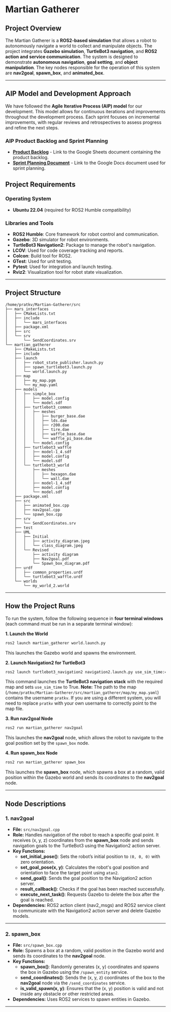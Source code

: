 # Martian Gatherer

## **Project Overview**

The Martian Gatherer is a **ROS2-based simulation** that allows a robot to autonomously navigate a world to collect and manipulate objects. The project integrates **Gazebo simulation**, **TurtleBot3 navigation**, and **ROS2 action and service communication**. The system is designed to demonstrate **autonomous navigation**, **goal setting**, and **object manipulation**. The key nodes responsible for the operation of this system are **nav2goal**, **spawn_box**, and **animated_box**.

---

## **AIP Model and Development Approach**

We have followed the **Agile Iterative Process (AIP) model** for our development. This model allows for continuous iterations and improvements throughout the development process. Each sprint focuses on incremental improvements, with regular reviews and retrospectives to assess progress and refine the next steps.

### **AIP Product Backlog and Sprint Planning**

- [**Product Backlog**](https://docs.google.com/spreadsheets/d/1JDAhqKNzfQw_SQy7KT3hBV-zDd4FMuCs95LgB8wYdUY/edit?gid=0#gid=0) - Link to the Google Sheets document containing the product backlog.
- [**Sprint Planning Document**](https://docs.google.com/document/d/1xY_Vxz4sa3DS9jx3DZNXnuZeMRPlwxqR0DCihDlczrA/edit?tab=t.0) - Link to the Google Docs document used for sprint planning.


## **Project Requirements**

### **Operating System**

- **Ubuntu 22.04** (required for ROS2 Humble compatibility)

### **Libraries and Tools**

- **ROS2 Humble**: Core framework for robot control and communication.
- **Gazebo**: 3D simulator for robot environments.
- **TurtleBot3 Navigation2**: Package to manage the robot's navigation.
- **LCOV**: Used for code coverage tracking and reports.
- **Colcon**: Build tool for ROS2.
- **GTest**: Used for unit testing.
- **Pytest**: Used for integration and launch testing.
- **Rviz2**: Visualization tool for robot state visualization.

---

## **Project Structure**

```
/home/pratkv/Martian-Gatherer/src
├── mars_interfaces
│   ├── CMakeLists.txt
│   ├── include
│   │   └── mars_interfaces
│   ├── package.xml
│   ├── src
│   └── srv
│       └── SendCoordinates.srv
└── martian_gatherer
    ├── CMakeLists.txt
    ├── include
    ├── launch
    │   ├── robot_state_publisher.launch.py
    │   ├── spawn_turtlebot3.launch.py
    │   └── world.launch.py
    ├── map
    │   ├── my_map.pgm
    │   └── my_map.yaml
    ├── models
    │   ├── simple_box
    │   │   ├── model.config
    │   │   └── model.sdf
    │   ├── turtlebot3_common
    │   │   ├── meshes
    │   │   │   ├── burger_base.dae
    │   │   │   ├── lds.dae
    │   │   │   ├── r200.dae
    │   │   │   ├── tire.dae
    │   │   │   ├── waffle_base.dae
    │   │   │   └── waffle_pi_base.dae
    │   │   └── model.config
    │   ├── turtlebot3_waffle
    │   │   ├── model-1_4.sdf
    │   │   ├── model.config
    │   │   └── model.sdf
    │   └── turtlebot3_world
    │       ├── meshes
    │       │   ├── hexagon.dae
    │       │   └── wall.dae
    │       ├── model-1_4.sdf
    │       ├── model.config
    │       └── model.sdf
    ├── package.xml
    ├── src
    │   ├── animated_box.cpp
    │   ├── nav2goal.cpp
    │   └── spawn_box.cpp
    ├── srv
    │   └── SendCoordinates.srv
    ├── test
    ├── UML
    │   ├── Initial
    │   │   ├── activity_diagram.jpeg
    │   │   └── class_diagram.jpeg
    │   └── Revised
    │       ├── activity diagram
    │       ├── Nav2goal.pdf
    │       └── Spawn_box_diagram.pdf
    ├── urdf
    │   ├── common_properties.urdf
    │   └── turtlebot3_waffle.urdf
    └── worlds
        └── my_world_2.world
```

---

## **How the Project Runs**

To run the system, follow the following sequence in **four terminal windows** (each command must be run in a separate terminal window):

**1. Launch the World**

```bash
ros2 launch martian_gatherer world.launch.py
```

This launches the Gazebo world and spawns the environment.

**2. Launch Navigation2 for TurtleBot3**

```bash
ros2 launch turtlebot3_navigation2 navigation2.launch.py use_sim_time:=True map:=/home/pratkv/Martian-Gatherer/src/martian_gatherer/map/my_map.yaml
```

This command launches the **TurtleBot3 navigation stack** with the required map and sets `use_sim_time` to True. **Note:** The path to the map (`/home/pratkv/Martian-Gatherer/src/martian_gatherer/map/my_map.yaml`) contains the username `pratkv`. If you are using a different system, you will need to replace `pratkv` with your own username to correctly point to the map file.

**3. Run nav2goal Node**

```bash
ros2 run martian_gatherer nav2goal
```

This launches the **nav2goal** node, which allows the robot to navigate to the goal position set by the `spawn_box` node.

**4. Run spawn_box Node**

```bash
ros2 run martian_gatherer spawn_box
```

This launches the **spawn_box** node, which spawns a box at a random, valid position within the Gazebo world and sends its coordinates to the **nav2goal** node.

---

## **Node Descriptions**

### **1. nav2goal**

- **File:** `src/nav2goal.cpp`
- **Role:** Handles navigation of the robot to reach a specific goal point. It receives (x, y, z) coordinates from the **spawn_box** node and sends navigation goals to the TurtleBot3 using the Navigation2 action server.
- **Key Functions:**
  - **set_initial_pose()**: Sets the robot’s initial position to `(0, 0, 0)` with zero orientation.
  - **set_goal_pose(x, y)**: Calculates the robot's goal position and orientation to face the target point using `atan2`.
  - **send_goal()**: Sends the goal position to the Navigation2 action server.
  - **result_callback()**: Checks if the goal has been reached successfully.
  - **execute_next_task()**: Requests Gazebo to delete the box after the goal is reached.
- **Dependencies:** ROS2 action client (nav2_msgs) and ROS2 service client to communicate with the Navigation2 action server and delete Gazebo models.

---

### **2. spawn_box**

- **File:** `src/spawn_box.cpp`
- **Role:** Spawns a box at a random, valid position in the Gazebo world and sends its coordinates to the **nav2goal** node.
- **Key Functions:**
  - **spawn_box()**: Randomly generates (x, y) coordinates and spawns the box in Gazebo using the `/spawn_entity` service.
  - **send_coordinates()**: Sends the (x, y, z) coordinates of the box to the **nav2goal** node via the `/send_coordinates` service.
  - **is_valid_spawn(x, y)**: Ensures that the (x, y) position is valid and not inside any obstacle or other restricted areas.
- **Dependencies:** Uses ROS2 services to spawn entities in Gazebo.

---

